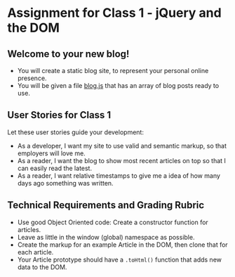 # Assignment for Class 1 - jQuery and the DOM

## Welcome to your new blog!

- You will create a static blog site, to represent your personal online presence.
- You will be given a file [blog.js](blog.js) that has an array of blog posts ready to use.

## User Stories for Class 1
Let these user stories guide your development:
 - As a developer, I want my site to use valid and semantic markup, so that employers will love me.
 - As a reader, I want the blog to show most recent articles on top so that I can easily read the latest.
 - As a reader, I want relative timestamps to give me a idea of how many days ago something was written.

## Technical Requirements and Grading Rubric

  - Use good Object Oriented code: Create a constructor function for articles.
  - Leave as little in the window (global) namespace as possible.
  - Create the markup for an example Article in the DOM, then clone that for each article.
  - Your Article prototype should have a `.toHtml()` function that adds new data to the DOM.
